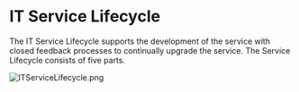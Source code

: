 # IT Service Lifecycle

The IT Service Lifecycle supports the development of the service with closed feedback processes to continually upgrade the service. The Service Lifecycle consists of five parts.

![ITServiceLifecycle.png](ITServiceLifecycle.png)
